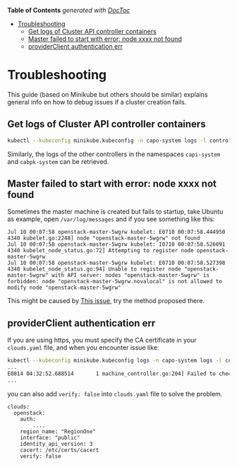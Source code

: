 <!-- START doctoc generated TOC please keep comment here to allow auto update -->
<!-- DON'T EDIT THIS SECTION, INSTEAD RE-RUN doctoc TO UPDATE -->
**Table of Contents**  *generated with [DocToc](https://github.com/thlorenz/doctoc)*

- [Troubleshooting](#troubleshooting)
  - [Get logs of Cluster API controller containers](#get-logs-of-cluster-api-controller-containers)
  - [Master failed to start with error: node xxxx not found](#master-failed-to-start-with-error-node-xxxx-not-found)
  - [providerClient authentication err](#providerclient-authentication-err)

<!-- END doctoc generated TOC please keep comment here to allow auto update -->

# Troubleshooting

This guide (based on Minikube but others should be similar) explains general info on how to debug issues if a cluster creation fails.

## Get logs of Cluster API controller containers

```bash
kubectl --kubeconfig minikube.kubeconfig -n capo-system logs -l control-plane=capo-controller-manager
```

Similarly, the logs of the other controllers in the namespaces `capi-system` and `cabpk-system` can be retrieved.

## Master failed to start with error: node xxxx not found

Sometimes the master machine is created but fails to startup, take Ubuntu as example, open `/var/log/messages`
and if you see something like this:
```
Jul 10 00:07:58 openstack-master-5wgrw kubelet: E0710 00:07:58.444950 4340 kubelet.go:2248] node "openstack-master-5wgrw" not found
Jul 10 00:07:58 openstack-master-5wgrw kubelet: I0710 00:07:58.526091 4340 kubelet_node_status.go:72] Attempting to register node openstack-master-5wgrw
Jul 10 00:07:58 openstack-master-5wgrw kubelet: E0710 00:07:58.527398 4340 kubelet_node_status.go:94] Unable to register node "openstack-master-5wgrw" with API server: nodes "openstack-master-5wgrw" is forbidden: node "openstack-master-5wgrw.novalocal" is not allowed to modify node "openstack-master-5wgrw"
```

This might be caused by [This issue](https://github.com/kubernetes-sigs/cluster-api-provider-openstack/issues/391), try the method proposed there.

## providerClient authentication err

If you are using https, you must specify the CA certificate in your `clouds.yaml` file, and when you encounter issue like:

```bash
kubectl --kubeconfig minikube.kubeconfig logs -n capo-system logs -l control-plane=capo-controller-manager
...
E0814 04:32:52.688514       1 machine_controller.go:204] Failed to check if machine "openstack-master-hxk9r" exists: providerClient authentication err: Post https://xxxxxxxxxxxxxxx:5000/v3/auth/tokens: x509: certificate signed by unknown authority
...
```

you can also add `verify: false` into `clouds.yaml` file to solve the problem.
```
clouds:
  openstack:
    auth:
        ....
    region_name: "RegionOne"
    interface: "public"
    identity_api_version: 3
    cacert: /etc/certs/cacert
    verify: false
```
